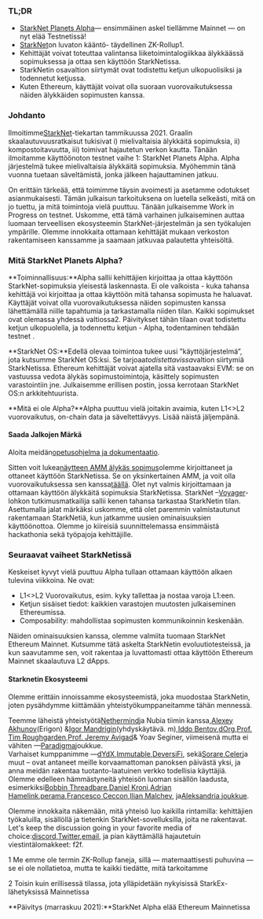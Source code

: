 ### **TL;DR**

* [StarkNet Planets Alpha](https://voyager.online/)— ensimmäinen askel tiellämme Mainnet — on nyt elää Testnetissä!
* [StarkNet](https://starkware.co/product/starknet/)on luvaton kääntö- täydellinen ZK-Rollup1.
* Kehittäjät voivat toteuttaa valintansa liiketoimintalogiikkaa älykkäässä sopimuksessa ja ottaa sen käyttöön StarkNetissa.
* StarkNetin osavaltion siirtymät ovat todistettu ketjun ulkopuolisiksi ja todennetut ketjussa.
* Kuten Ethereum, käyttäjät voivat olla suoraan vuorovaikutuksessa näiden älykkäiden sopimusten kanssa.

### **Johdanto**

Ilmoitimme[](https://medium.com/starkware/on-the-road-to-starknet-a-permissionless-stark-powered-l2-zk-rollup-83be53640880)[StarkNet](https://starkware.co/product/starknet/)-tiekartan tammikuussa 2021. Graalin skaalautuvuusratkaisut tukisivat i) mielivaltaisia älykkäitä sopimuksia, ii) kompostoitavuutta, iii) toimivat hajautetun verkon kautta. Tänään ilmoitamme käyttöönoton testnet vaihe 1: StarkNet Planets Alpha. Alpha järjestelmä tukee mielivaltaisia älykkäitä sopimuksia. Myöhemmin tänä vuonna tuetaan säveltämistä, jonka jälkeen hajauttaminen jatkuu.

On erittäin tärkeää, että toimimme täysin avoimesti ja asetamme odotukset asianmukaisesti. Tämän julkaisun tarkoituksena on luetella selkeästi, mitä on jo tuettu, ja mitä toimintoja vielä puuttuu. Tänään julkaisemme Work in Progress on testnet. Uskomme, että tämä varhainen julkaiseminen auttaa luomaan terveellisen ekosysteemin StarkNet-järjestelmän ja sen työkalujen ympärille. Olemme innokkaita ottamaan kehittäjät mukaan verkoston rakentamiseen kanssamme ja saamaan jatkuvaa palautetta yhteisöltä.

### **Mitä StarkNet Planets Alpha?**

**Toiminnallisuus:**Alpha sallii kehittäjien kirjoittaa ja ottaa käyttöön StarkNet-sopimuksia yleisestä laskennasta. Ei ole valkoista - kuka tahansa kehittäjä voi kirjoittaa ja ottaa käyttöön mitä tahansa sopimusta he haluavat. Käyttäjät voivat olla vuorovaikutuksessa näiden sopimusten kanssa lähettämällä niille tapahtumia ja tarkastamalla niiden tilan. Kaikki sopimukset ovat olemassa yhdessä valtiossa2. Päivitykset tähän tilaan ovat todistettu ketjun ulkopuolella, ja todennettu ketjun - Alpha, todentaminen tehdään testnet .

**StarkNet OS:**Edellä olevaa toimintoa tukee uusi ”käyttöjärjestelmä”, jota kutsumme StarkNet OS:ksi. Se tarjoaa*todistettavissa*valtion siirtymiä StarkNetissa. Ethereum kehittäjät voivat ajatella sitä vastaavaksi EVM: se on vastuussa vedota älykäs sopimustoimintoja, käsittely sopimusten varastointiin jne. Julkaisemme erillisen postin, jossa kerrotaan StarkNet OS:n arkkitehtuurista.

**Mitä ei ole Alpha?**Alpha puuttuu vielä joitakin avaimia, kuten L1<>L2 vuorovaikutus, on-chain data ja säveltettävyys. Lisää näistä jäljempänä.

#### **Saada Jalkojen Märkä**

Aloita meidän[opetusohjelma ja dokumentaatio](https://www.cairo-lang.org/docs/hello_starknet/).

Sitten voit lukea[näytteen AMM älykäs sopimus](http://cairo-lang.org/docs/hello_starknet/amm.html)olemme kirjoittaneet ja ottaneet käyttöön StarkNetissa. Se on yksinkertainen AMM, ja voit olla vuorovaikutuksessa sen kanssa[täällä](https://starkware-amm-demo.netlify.app/swap). Olet nyt valmis kirjoittamaan ja ottamaan käyttöön älykkäitä sopimuksia StarkNetissa. StarkNet –[Voyager](https://voyager.online/)-lohkon tutkimusmatkailija sallii kenen tahansa tarkastaa StarkNetin tilan.\
Asettumalla jalat märkäksi uskomme, että olet paremmin valmistautunut rakentamaan StarkNetiä, kun jatkamme uusien ominaisuuksien käyttöönottoa. Olemme jo kiireisiä suunnittelemassa ensimmäistä hackathonia sekä työpajoja kehittäjille.

### **Seuraavat vaiheet StarkNetissä**

Keskeiset kyvyt vielä puuttuu Alpha tullaan ottamaan käyttöön alkaen tulevina viikkoina. Ne ovat:

* L1<>L2 Vuorovaikutus, esim. kyky tallettaa ja nostaa varoja L1:een.
* Ketjun sisäiset tiedot: kaikkien varastojen muutosten julkaiseminen Ethereumissa.
* Composability: mahdollistaa sopimusten kommunikoinnin keskenään.

Näiden ominaisuuksien kanssa, olemme valmiita tuomaan StarkNet Ethereum Mainnet. Kutsumme tätä askelta StarkNetin evoluutiotesteissä, ja kun saavutamme sen, voit rakentaa ja luvattomasti ottaa käyttöön Ethereum Mainnet skaalautuva L2 dApps.

#### **Starknetin Ekosysteemi**

Olemme erittäin innoissamme ekosysteemistä, joka muodostaa StarkNetin, joten pysähdymme kiittämään yhteistyökumppaneitamme tähän mennessä.

Teemme läheistä yhteistyötä[Nethermind](https://twitter.com/nethermindeth)ja Nubia tiimin kanssa,[Alexey Akhunov](https://twitter.com/realLedgerwatch)(Erigon) &[Igor Mandrigin](https://twitter.com/mandrigin)(yhdyskäytävä. m),[Iddo Bentov](https://www.cs.cornell.edu/~iddo/),[dOrg](https://twitter.com/dOrg_tech),[Prof. Tim Roughgarden](https://twitter.com/algo_class),[Prof. Jeremy Avigad](https://www.andrew.cmu.edu/user/avigad/)& Yoav Seginer, viimeisenä mutta ei vähiten —[Paradigma](https://twitter.com/paradigm)joukkue.\
Varhaiset kumppanimme —[dYdX](https://twitter.com/dydxprotocol),[Immutable](https://twitter.com/Immutable),[DeversiFi](https://twitter.com/deversifi), sekä[Sorare](https://twitter.com/SorareHQ),[Celer](https://twitter.com/CelerNetwork)ja muut – ovat antaneet meille korvaamattoman panoksen päivästä yksi, ja anna meidän rakentaa tuotanto-laatuinen verkko todellisia käyttäjiä.\
Olemme edelleen hämmästyneitä yhteisön luoman sisällön laadusta, esimerkiksi[Bobbin Threadbare](https://twitter.com/bobbinth),[Daniel Kroni](https://github.com/danielkroeni/cairo-playground/blob/main/anon-bank/README.md),[Adrian Hamelink](https://twitter.com/adr1anh),[perama](https://twitter.com/eth_worm),[Francesco Ceccon](https://twitter.com/ceccon_me),[Ilian Malchev](http://twitter.com/imalchev), ja[Aleksandria joukkue](https://blockchainpartner.fr/).

Olemme innokkaita näkemään, mitä yhteisö luo kaikilla rintamilla: kehittäjien työkaluilla, sisällöllä ja tietenkin StarkNet-sovelluksilla, joita ne rakentavat. Let's keep the discussion going in your favorite media of choice:[discord](https://discord.gg/uJ9HZTUk2Y),[Twitter](https://twitter.com/CairoLang),[email](mailto:info@starkware.co), ja pian käyttämällä hajautetuin viestintälomakkeet: f2f.

1 Me emme ole termin ZK-Rollup faneja, sillä — matemaattisesti puhuvina — se ei ole nollatietoa, mutta te kaikki tiedätte, mitä tarkoitamme

2 Toisin kuin erillisessä tilassa, jota ylläpidetään nykyisissä StarkEx-lähetyksissä Mainnetissa

**Päivitys (marraskuu 2021):**StarkNet Alpha elää Ethereum Mainnetissa
